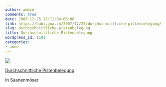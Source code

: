 ```yaml
---
author: admin
comments: true
date: 2007-12-25 12:11:04+00:00
link: https://habi.gna.ch/2007/12/25/durchschnittliche-pistenbelegung/
slug: durchschnittliche-pistenbelegung
title: Durchschnittliche Pistenbelegung
wordpress_id: 1101
categories:
- none
---
```



 [![](https://static.flickr.com/2164/2135431936_11935c7b22_m.jpg)](https://www.flickr.com/photos/habi/2135431936/)
   

 
  [Durchschnittliche Pistenbelegung](https://www.flickr.com/photos/habi/2135431936/)
    

 



In Saanenmöser
  

